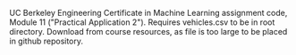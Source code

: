 UC Berkeley Engineering Certificate in Machine Learning assignment code, Module 11 ("Practical Application 2").
Requires vehicles.csv to be in root directory.  Download from course resources, as file is too large to be placed in github repository.
